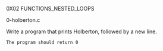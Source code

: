 0X02 FUNCTIONS_NESTED_LOOPS

0-holberton.c

Write a program that prints Holberton, followed by a new line.

    The program should return 0

